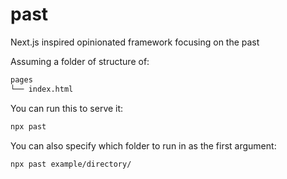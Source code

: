 # past

Next.js inspired opinionated framework focusing on the past

Assuming a folder of structure of:

```bash
pages
└── index.html
```

You can run this to serve it:

```bash
npx past
```

You can also specify which folder to run in as the first argument:

```bash
npx past example/directory/
```
